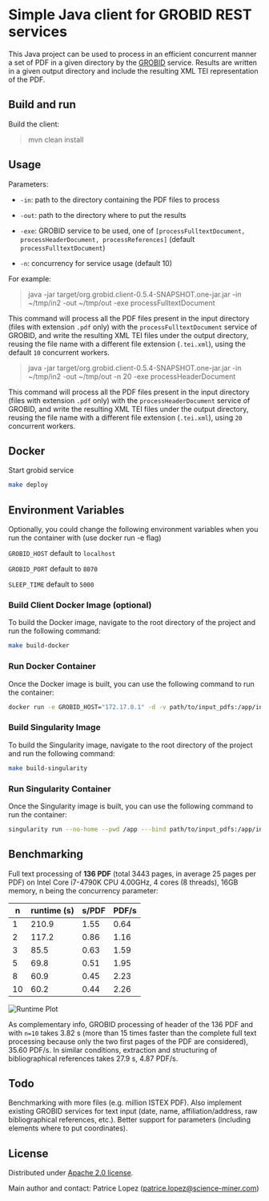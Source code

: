 # Simple Java client for GROBID REST services

This Java project can be used to process in an efficient concurrent manner a set of PDF in a given directory by the [GROBID](https://github.com/kermitt2/grobid) service. Results are written in a given output directory and include the resulting XML TEI representation of the PDF. 

## Build and run

Build the client:

> mvn clean install

## Usage

Parameters: 

* `-in`: path to the directory containing the PDF files to process 

* `-out`: path to the directory where to put the results

* `-exe`: GROBID service to be used, one of `[processFulltextDocument, processHeaderDocument, processReferences]` (default `processFulltextDocument`)

* `-n`: concurrency for service usage (default 10)

For example: 

> java -jar target/org.grobid.client-0.5.4-SNAPSHOT.one-jar.jar -in ~/tmp/in2 -out ~/tmp/out -exe processFulltextDocument

This command will process all the PDF files present in the input directory (files with extension `.pdf` only) with the `processFulltextDocument` service of GROBID, and write the resulting XML TEI files under the output directory, reusing the file name with a different file extension (`.tei.xml`), using the default `10` concurrent workers.

> java -jar target/org.grobid.client-0.5.4-SNAPSHOT.one-jar.jar -in ~/tmp/in2 -out ~/tmp/out -n 20 -exe processHeaderDocument

This command will process all the PDF files present in the input directory (files with extension `.pdf` only) with the `processHeaderDocument` service of GROBID, and write the resulting XML TEI files under the output directory, reusing the file name with a different file extension (`.tei.xml`), using `20` concurrent workers.



## Docker
Start grobid service
```bash
make deploy
```

## Environment Variables
Optionally, you could change the following environment variables when you run the container with (use docker run -e flag)

`GROBID_HOST` default to `localhost`

`GROBID_PORT` default to `8070`

`SLEEP_TIME` default to `5000`


### Build Client Docker Image (optional)
To build the Docker image, navigate to the root directory of the project and run the following command:


```bash
make build-docker
```

### Run Docker Container
Once the Docker image is built, you can use the following command to run the container:

```bash
docker run -e GROBID_HOST="172.17.0.1" -d -v path/to/input_pdfs:/app/input -v path/to/output:/app/output projecteaina/grobid-client-java:latest -in ./input -out ./output -n 4 -exe processFulltextDocument
```

### Build Singularity Image
To build the Singularity image, navigate to the root directory of the project and run the following command:

```bash
make build-singularity
```

### Run Singularity Container
Once the Singularity image is built, you can use the following command to run the container:

```bash
singularity run --no-home --pwd /app ---bind path/to/input_pdfs:/app/input --bind path/to/output:/app/output grobid-client-java.sif -in ./input -out ./output -n 4 -exe processFulltextDocument
```

## Benchmarking

Full text processing of __136 PDF__ (total 3443 pages, in average 25 pages per PDF) on Intel Core i7-4790K CPU 4.00GHz, 4 cores (8 threads), 16GB memory, n being the concurrency parameter:

| n  | runtime (s)| s/PDF | PDF/s |
|----|------------|-------|-------|
| 1  | 210.9  | 1.55      | 0.64 |
| 2  | 117.2  | 0.86      | 1.16 | 
| 3  | 85.5   | 0.63      | 1.59 |
| 5  | 69.8   | 0.51      | 1.95 |
| 8  | 60.9   | 0.45      | 2.23 |
| 10 | 60.2   | 0.44      | 2.26 |

![Runtime Plot](resources/20180929081805.png)

As complementary info, GROBID processing of header of the 136 PDF and with `n=10` takes 3.82 s (more than 15 times faster than the complete full text processing because only the two first pages of the PDF are considered), 35.60 PDF/s. In similar conditions, extraction and structuring of bibliographical references takes 27.9 s, 4.87 PDF/s.

## Todo

Benchmarking with more files (e.g. million ISTEX PDF). Also implement existing GROBID services for text input (date, name, affiliation/address, raw bibliographical references, etc.). Better support for parameters (including elements where to put coordinates).

## License

Distributed under [Apache 2.0 license](http://www.apache.org/licenses/LICENSE-2.0). 

Main author and contact: Patrice Lopez (<patrice.lopez@science-miner.com>)
